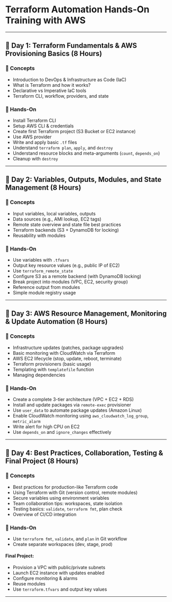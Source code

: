 # Terraform Automation Hands-On Training with AWS

---

## 📘 Day 1: Terraform Fundamentals & AWS Provisioning Basics (8 Hours)


### 🧠 Concepts
- Introduction to DevOps & Infrastructure as Code (IaC)
- What is Terraform and how it works?
- Declarative vs Imperative IaC tools
- Terraform CLI, workflow, providers, and state

### 🔨 Hands-On
- Install Terraform CLI
- Setup AWS CLI & credentials
- Create first Terraform project (S3 Bucket or EC2 instance)
- Use AWS provider
- Write and apply basic `.tf` files
- Understand `terraform plan`, `apply`, and `destroy`
- Understand resource blocks and meta-arguments (`count`, `depends_on`)
- Cleanup with `destroy`

---

## 📘 Day 2: Variables, Outputs, Modules, and State Management (8 Hours)

### 🧠 Concepts
- Input variables, local variables, outputs
- Data sources (e.g., AMI lookup, EC2 tags)
- Remote state overview and state file best practices
- Terraform backends (S3 + DynamoDB for locking)
- Reusability with modules

### 🔨 Hands-On
- Use variables with `.tfvars`
- Output key resource values (e.g., public IP of EC2)
- Use `terraform_remote_state`
- Configure S3 as a remote backend (with DynamoDB locking)
- Break project into modules (VPC, EC2, security group)
- Reference output from modules
- Simple module registry usage

---

## 📘 Day 3: AWS Resource Management, Monitoring & Update Automation (8 Hours)

### 🧠 Concepts
- Infrastructure updates (patches, package upgrades)
- Basic monitoring with CloudWatch via Terraform
- AWS EC2 lifecycle (stop, update, reboot, terminate)
- Terraform provisioners (basic usage)
- Templating with `templatefile` function
- Managing dependencies

### 🔨 Hands-On
- Create a complete 3-tier architecture (VPC + EC2 + RDS)
- Install and update packages via `remote-exec` provisioner
- Use `user_data` to automate package updates (Amazon Linux)
- Enable CloudWatch monitoring using `aws_cloudwatch_log_group`, `metric_alarm`
- Write alert for high CPU on EC2
- Use `depends_on` and `ignore_changes` effectively

---

## 📘 Day 4: Best Practices, Collaboration, Testing & Final Project (8 Hours)

### 🧠 Concepts
- Best practices for production-like Terraform code
- Using Terraform with Git (version control, remote modules)
- Secure variables using environment variables
- Team collaboration tips: workspaces, state isolation
- Testing basics: `validate`, `terraform fmt`, plan check
- Overview of CI/CD integration

### 🔨 Hands-On
- Use `terraform fmt`, `validate`, and `plan` in Git workflow
- Create separate workspaces (dev, stage, prod)

#### Final Project:
- Provision a VPC with public/private subnets
- Launch EC2 instance with updates enabled
- Configure monitoring & alarms
- Reuse modules
- Use `terraform.tfvars` and output key values

---

